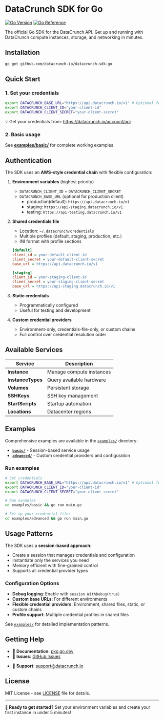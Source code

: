 # DataCrunch SDK for Go

[![Go Version](https://img.shields.io/badge/go-%3E%3D1.24-blue.svg)](https://golang.org/)
[![Go Reference](https://pkg.go.dev/badge/github.com/datacrunch-io/datacrunch-sdk-go.svg)](https://pkg.go.dev/github.com/datacrunch-io/datacrunch-sdk-go)

The official Go SDK for the DataCrunch API. Get up and running with DataCrunch compute instances, storage, and networking in minutes.

## Installation

```bash
go get github.com/datacrunch-io/datacrunch-sdk-go
```

## Quick Start

### 1. Set your credentials

```bash
export DATACRUNCH_BASE_URL="https://api.datacrunch.io/v1" # Optional for production client
export DATACRUNCH_CLIENT_ID="your-client-id"
export DATACRUNCH_CLIENT_SECRET="your-client-secret"
```

💡 Get your credentials from: <https://datacrunch.io/account/api>

### 2. Basic usage

See **[examples/basic/](examples/basic/)** for complete working examples.

## Authentication

The SDK uses an **AWS-style credential chain** with flexible configuration:

1. **Environment variables** (highest priority)
   - `DATACRUNCH_CLIENT_ID` + `DATACRUNCH_CLIENT_SECRET`
   - `DATACRUNCH_BASE_URL` (optional for production client)
      - production(default): `https://api.datacrunch.io/v1`
      - staging: `https://api-staging.datacrunch.io/v1`
      - testing: `https://api-testing.datacrunch.io/v1`


2. **Shared credentials file**
   - Location: `~/.datacrunch/credentials`
   - Multiple profiles (default, staging, production, etc.)
   - INI format with profile sections

   ```ini
   [default]
   client_id = your-default-client-id
   client_secret = your-default-client-secret
   base_url = https://api.datacrunch.io/v1

   [staging]
   client_id = your-staging-client-id
   client_secret = your-staging-client-secret
   base_url = https://api-staging.datacrunch.io/v1
   ```

3. **Static credentials**
   - Programmatically configured
   - Useful for testing and development

4. **Custom credential providers**
   - Environment-only, credentials-file-only, or custom chains
   - Full control over credential resolution order

## Available Services

| Service | Description |
|---------|-------------|
| **Instance** | Manage compute instances |
| **InstanceTypes** | Query available hardware |
| **Volumes** | Persistent storage |
| **SSHKeys** | SSH key management |
| **StartScripts** | Startup automation |
| **Locations** | Datacenter regions |

## Examples

Comprehensive examples are available in the [`examples/`](examples/) directory:

- **[`basic/`](examples/basic/)** - Session-based service usage
- **[`advanced/`](examples/advanced/)** - Custom credential providers and configuration

### Run examples

```bash
# Set credentials
export DATACRUNCH_BASE_URL="https://api.datacrunch.io/v1" # Optional for production client
export DATACRUNCH_CLIENT_ID="your-client-id"
export DATACRUNCH_CLIENT_SECRET="your-client-secret"

# Run examples
cd examples/basic && go run main.go

# Set up your credential files
cd examples/advanced && go run main.go
```

## Usage Patterns

The SDK uses a **session-based approach**:

- Create a session that manages credentials and configuration
- Instantiate only the services you need
- Memory efficient with fine-grained control
- Supports all credential provider types

### Configuration Options

- **Debug logging**: Enable with `session.WithDebug(true)`
- **Custom base URLs**: For different environments
- **Flexible credential providers**: Environment, shared files, static, or custom chains
- **Profile support**: Multiple credential profiles in shared files

See [`examples/`](examples/) for detailed implementation patterns.

## Getting Help

- 📖 **Documentation**: [pkg.go.dev](https://pkg.go.dev/github.com/datacrunch-io/datacrunch-sdk-go)
- 🐛 **Issues**: [GitHub Issues](https://github.com/datacrunch-io/datacrunch-sdk-go/issues)
<!-- - 💬 **Community**: [DataCrunch Discord](https://discord.gg/datacrunch) -->
- 📧 **Support**: support@datacrunch.io

## License

MIT License - see [LICENSE](LICENSE) file for details.

---

**🚀 Ready to get started?** Set your environment variables and create your first instance in under 5 minutes!